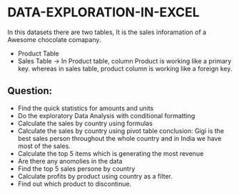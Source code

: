 # DATA-EXPLORATION-IN-EXCEL
In this datasets there are two tables, It is the sales inforamation of a Awesome chocolate comapany.
* Product Table
* Sales Table
-> In Product table, column Product is working like a primary key. whereas in sales table, product column is working like a foreign key.
## Question: 
* Find the quick statistics for amounts and units
* Do the exploratory Data Analysis with conditional formatting
* Calculate the sales by country using formulas
* Calculate the sales by country using pivot table
 conclusion: Gigi is the best sales person throughout the whole country and in India we have most of the sales.
* Calculate the top 5 items which is generating the  most revenue
* Are there any anomolies in the data
* Find the top 5 sales persone by country
* Calculate profits by product using country as a filter.
* Find out which product to discontinue.


